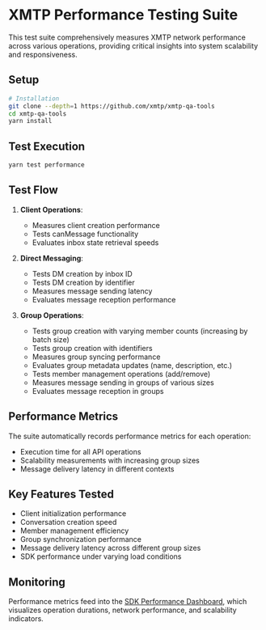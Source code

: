 # XMTP Performance Testing Suite

This test suite comprehensively measures XMTP network performance across various operations, providing critical insights into system scalability and responsiveness.

## Setup

```bash
# Installation
git clone --depth=1 https://github.com/xmtp/xmtp-qa-tools
cd xmtp-qa-tools
yarn install
```

## Test Execution

```bash
yarn test performance
```

## Test Flow

1. **Client Operations**:

   - Measures client creation performance
   - Tests canMessage functionality
   - Evaluates inbox state retrieval speeds

2. **Direct Messaging**:

   - Tests DM creation by inbox ID
   - Tests DM creation by identifier
   - Measures message sending latency
   - Evaluates message reception performance

3. **Group Operations**:
   - Tests group creation with varying member counts (increasing by batch size)
   - Tests group creation with identifiers
   - Measures group syncing performance
   - Evaluates group metadata updates (name, description, etc.)
   - Tests member management operations (add/remove)
   - Measures message sending in groups of various sizes
   - Evaluates message reception in groups

## Performance Metrics

The suite automatically records performance metrics for each operation:

- Execution time for all API operations
- Scalability measurements with increasing group sizes
- Message delivery latency in different contexts

## Key Features Tested

- Client initialization performance
- Conversation creation speed
- Member management efficiency
- Group synchronization performance
- Message delivery latency across different group sizes
- SDK performance under varying load conditions

## Monitoring

Performance metrics feed into the [SDK Performance Dashboard](https://app.datadoghq.com/dashboard/9z2-in4-3we/), which visualizes operation durations, network performance, and scalability indicators.
